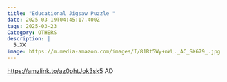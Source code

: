 ```yaml
---
title: "Educational Jigsaw Puzzle "
date: 2025-03-19T04:45:17.400Z
tags: 2025-03-23
Category: OTHERS
description: |
  5.XX
image: https://m.media-amazon.com/images/I/81Rt5Wy+nWL._AC_SX679_.jpg
---
```

https://amzlink.to/az0phtJok3sk5   AD